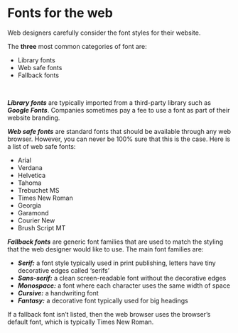# Fonts for the web
Web designers carefully consider the font styles for their website.

The <strong>three</strong> most common categories of font are:

- Library fonts
- Web safe fonts
- Fallback fonts
<br>
<p><strong><i>Library fonts</i></strong> are typically imported from a third-party library such as <b><i>Google Fonts</i></b>. Companies sometimes pay a fee to use a font as part of their website branding.</p>

<p><strong><i>Web safe fonts</i></strong> are standard fonts that should be available through any web browser. However, you can never be 100% sure that this is the case. Here is a list of web safe fonts:</p>

- Arial
- Verdana
- Helvetica
- Tahoma
- Trebuchet MS
- Times New Roman
- Georgia
- Garamond
- Courier New
- Brush Script MT

<p><strong><i>Fallback fonts</i></strong> are generic font families that are used to match the styling that the web designer would like to use. The main font families are:</p>

- <strong><i>Serif:</i></strong> a font style typically used in print publishing, letters have tiny decorative edges called ‘serifs’
- <strong><i>Sans-serif:</i></strong> a clean screen-readable font without the decorative edges
- <strong><i>Monospace:</i></strong> a font where each character uses the same width of space
- <strong><i>Cursive:</i></strong> a handwriting font
- <strong><i>Fantasy:</i></strong> a decorative font typically used for big headings
<p>If a fallback font isn’t listed, then the web browser uses the browser’s default font, which is typically Times New Roman.</p>